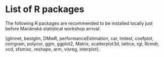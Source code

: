 # List of R packages

The following R packages are recommended to be installed locally just before Mariánská statistical workshop arrival:

{glmnet,
bestglm,
DMwR,
performanceEstimation,
car,
lmtest,
coefplot,
corrgram,
polycor,
ggm,
ggplot2,
Matrix,
scatterplot3d,
lattice,
rgl,
Rcmdr,
vcd,
sfsmisc,
reshape,
arm,
visreg,
interplot}.
